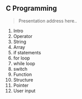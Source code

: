 ## C Programming

> Presentation address here..

1. Intro
1. Operator
1. String
1. Array
1. if statements
1. for loop
1. while loop
1. switch
1. Function
1. Structure
1. Pointer
1. User input
